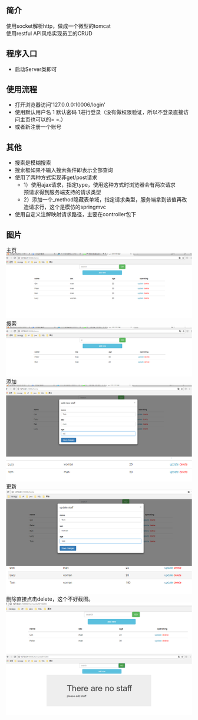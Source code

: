 ## 简介
使用socket解析http，做成一个微型的tomcat<BR>
使用restful API风格实现员工的CRUD

## 程序入口
* 启动Server类即可

## 使用流程	
* 打开浏览器访问'127.0.0.0:10006/login'
* 使用默认用户名 1 默认密码 1进行登录（没有做权限验证，所以不登录直接访问主页也可以的= =.）
* 或者新注册一个账号

## 其他
* 搜索是模糊搜索
* 搜索框如果不输入搜索条件即表示全部查询
* 使用了两种方式实现非get/post请求
	* 1）使用ajax请求，指定type，使用这种方式时浏览器会有两次请求<br>预请求得到服务端支持的请求类型
	* 2）添加一个_method隐藏表单域，指定请求类型，服务端拿到该值再改造请求行，这个是模仿的springmvc
* 使用自定义注解映射请求路径，主要在controller包下
	
## 图片
主页
![image](markdown_picture/1.PNG)<BR>
搜索
![image](markdown_picture/2.PNG)<BR>
添加
![image](markdown_picture/3.PNG)<BR>
![image](markdown_picture/4.PNG)<BR>
更新
![image](markdown_picture/5.PNG)<BR>
![image](markdown_picture/6.PNG)<BR>
删除直接点击delete，这个不好截图。
![image](markdown_picture/7.PNG)<BR>
![image](markdown_picture/8.PNG)<BR>

